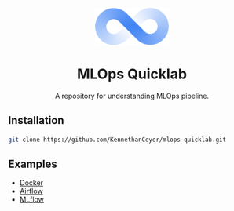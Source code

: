 <p align="center"><img width="150" src="./assets/logo.png" alt="ops" /></p>
<h1 align="center">MLOps Quicklab</h1>
<p align="center">A repository for understanding MLOps pipeline.</p>

## Installation

```bash
git clone https://github.com/KennethanCeyer/mlops-quicklab.git
```

## Examples

- [Docker](./dockers/)
- [Airflow](./airflow/)
- [MLflow](./mlflow/)
